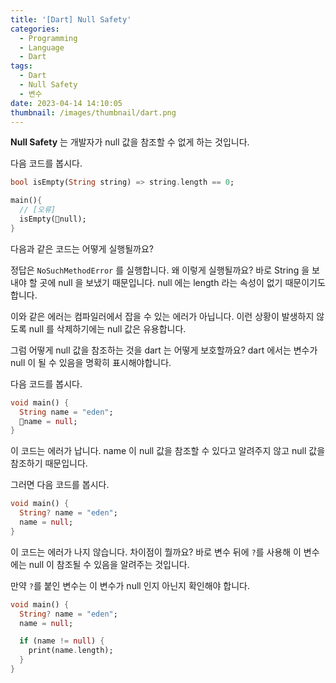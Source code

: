 ```yaml
---
title: '[Dart] Null Safety'
categories:
  - Programming
  - Language
  - Dart
tags:
  - Dart
  - Null Safety
  - 변수
date: 2023-04-14 14:10:05
thumbnail: /images/thumbnail/dart.png
---
```


**Null Safety** 는 개발자가 null 값을 참조할 수 없게 하는 것입니다.

다음 코드를 봅시다.

```dart
bool isEmpty(String string) => string.length == 0;

main(){
  // [오류]
  isEmpty(🚫null);
}
```

다음과 같은 코드는 어떻게 실행될까요?

정답은 `NoSuchMethodError` 를 실행합니다. 왜 이렇게 실행될까요?
바로 String 을 보내야 할 곳에 null 을 보냈기 때문입니다.
null 에는 length 라는 속성이 없기 때문이기도 합니다.

이와 같은 에러는 컴파일러에서 잡을 수 있는 에러가 아닙니다.
이런 상황이 발생하지 않도록 null 를 삭제하기에는 null 값은 유용합니다.

그럼 어떻게 null 값을 참조하는 것을 dart 는 어떻게 보호할까요?
dart 에서는 변수가 null 이 될 수 있음을 명확히 표시해야합니다.

다음 코드를 봅시다.

```dart
void main() {
  String name = "eden";
  🚫name = null;
}
```

이 코드는 에러가 납니다. name 이 null 값을 참조할 수 있다고 알려주지 않고 null 값을 참조하기 때문입니다.

그러면 다음 코드를 봅시다.

```dart
void main() {
  String? name = "eden";
  name = null;
}
```

이 코드는 에러가 나지 않습니다. 차이점이 뭘까요? 바로 변수 뒤에 `?`를 사용해 이 변수에는 null 이 참조될 수 있음을 알려주는 것입니다.

만약 `?`를 붙인 변수는 이 변수가 null 인지 아닌지 확인해야 합니다.

```dart
void main() {
  String? name = "eden";
  name = null;

  if (name != null) {
    print(name.length);
  }
}
```
